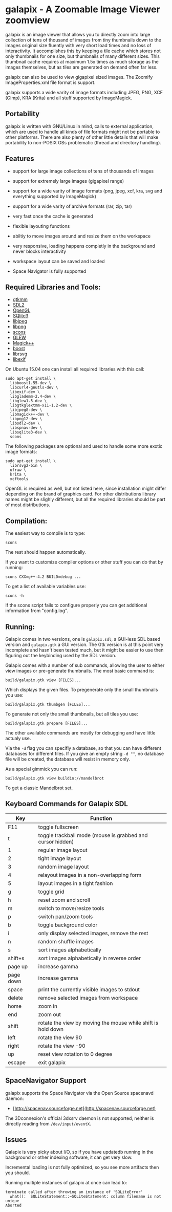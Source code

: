 galapix - A Zoomable Image Viewer zoomview 
==========================================

galapix is an image viewer that allows you to directly zoom into large
collection of tens of thousand of images from tiny thumbnails down to
the images original size fluently with very short load times and no
loss of interactivity. It accomplishes this by keeping a tile cache
which stores not only thumbnails for one size, but thumbnails of many
different sizes. This thumbnail cache requires at maximum 1.5x times
as much storage as the images themselves, but as tiles are generated
on demand often far less.

galapix can also be used to view gigapixel sized images. The Zoomify
ImageProperties.xml file format is support.

galapix supports a wide varity of image formats including JPEG, PNG,
XCF (Gimp), KRA (Krita) and all stuff supported by ImageMagick.


Portability
-----------

galapix is written with GNU/Linux in mind, calls to external
application, which are used to handle all kinds of file formats might
not be portable to other platforms.  There are also plenty of other
little details that will make portability to non-POSIX OSs problematic
(thread and directory handling).


Features
--------

* support for large image collections of tens of thousands of images

* support for extremely large images (gigapixel range)

* support for a wide varity of image formats (png, jpeg, xcf, kra,
  svg and everything supported by ImageMagick)

* support for a wide varity of archive formats (rar, zip, tar)

* very fast once the cache is generated

* flexible layouting functions

* abiltiy to move images around and resize them on the workspace

* very responsive, loading happens completly in the background and
  never blocks interactivity

* workspace layout can be saved and loaded 

* Space Navigator is fully supported


Required Libraries and Tools:
-----------------------------

* [gtkmm](http://www.gtkmm.org/en/)
* [SDL2](https://libsdl.org/)
* [OpenGL](http://www.opengl.org/)
* [SQlite3](http://www.sqlite.org/)
* [libjpeg](http://www.ijg.org/)
* [libpng](http://www.libpng.org/pub/png/)
* [scons](http://www.scons.org/)
* [GLEW](http://glew.sourceforge.net/)
* [Magick++](http://www.imagemagick.org/Magick%2B%2B/)
* [boost](http://www.boost.org/)
* [librsvg](http://librsvg.sourceforge.net/)
* [libexif](http://libexif.sourceforge.net/)

On Ubuntu 15.04 one can install all required libraries with this call:

    sudo apt-get install \
      libboost1.55-dev \
      libcurl4-gnutls-dev \
      libexif-dev \
      libglademm-2.4-dev \
      libglew1.5-dev \
      libgtkglextmm-x11-1.2-dev \
      libjpeg8-dev \
      libmagick++-dev \
      libpng12-dev \
      libsdl2-dev \
      libspnav-dev \
      libsqlite3-dev \
      scons
    
The following packages are optional and used to handle some more
exotic image formats:

    sudo apt-get install \
      librsvg2-bin \
      ufraw \
      krita \
      xcftools

OpenGL is required as well, but not listed here, since installation
might differ depending on the brand of graphics card. For other
distributions library names might be slighly different, but all the
required libraries should be part of most distributions.


Compilation:
------------

The easiest way to compile is to type:

    scons

The rest should happen automatically.

If you want to customize compiler options or other stuff you can do that
by running:
  
    scons CXX=g++-4.2 BUILD=debug ...

To get a list of available variables use:

    scons -h

If the scons script fails to configure properly you can get additional
information from "config.log".


Running:
--------

Galapix comes in two versions, one is `galapix.sdl`, a GUI-less SDL
based version and `galapix.gtk` a GUI version. The Gtk version is at
this point very incomplete and hasn't been tested much, but it might
be easier to use then figuring out the keybinding used by the SDL
version.

Galapix comes with a number of sub commands, allowing the user to either
view images or pre-generate thumbnails. The most basic command is:

    build/galapix.gtk view [FILES]...

Which displays the given files. To pregenerate only the small
thumbnails you use:

    build/galapix.gtk thumbgen [FILES]...

To generate not only the small thumbnails, but all tiles you use:

    build/galapix.gtk prepare [FILES]...

The other available commands are mostly for debugging and have little
actualy use.

Via the `-d` flag you can specifiy a database, so that you can have
different databases for different files. If you give an empty string
`-d ""`, no database file will be created, the database will resist in
memory only.

As a special gimmick you can run:

    build/galapix.gtk view buildin://mandelbrot

To get a classic Mandelbrot set.


Keyboard Commands for Galapix SDL
---------------------------------

Key       | Function
----------|------------------------------
F11       | toggle fullscreen
t         | toggle trackball mode (mouse is grabbed and cursor hidden)
1         | regular image layout
2         | tight image layout
3         | random image layout
4         | relayout images in a non-overlapping form
5         | layout images in a tight fashion
g         | toggle grid
h         | reset zoom and scroll
m         | switch to move/resize tools
p         | switch pan/zoom tools
b         | toggle background color
i         | only display selected images, remove the rest
n         | random shuffle images
s         | sort images alphabetically
shift+s   | sort images alphabetically in reverse order
page up   | increase gamma
page down | increase gamma
space     | print the currently visible images to stdout 
delete    | remove selected images from workspace
home      | zoom in
end       | zoom out
shift     | rotate the view by moving the mouse while shift is hold down
left      | rotate the view 90
right     | rotate the view -90
up        | reset view rotation to 0 degree
escape    | exit galapix


SpaceNavigator Support
----------------------

galapix supports the Space Navigator via the Open Source spacenavd daemon:

  * [http://spacenav.sourceforge.net](http://spacenav.sourceforge.net)

The 3Dconnexion's official 3dxsrv daemon is not supported, neither is
directly reading from `/dev/input/eventX`.


Issues
------

Galapix is very picky about I/O, so if you have updatedb running in
the background or other indexing software, it can get very slow.

Incremental loading is not fully optimized, so you see more artifacts
then you should.

Running multiple instances of galapix at once can lead to:

    terminate called after throwing an instance of 'SQLiteError'
      what():  SQLiteStatement::~SQLiteStatement: column filename is not unique
    Aborted


